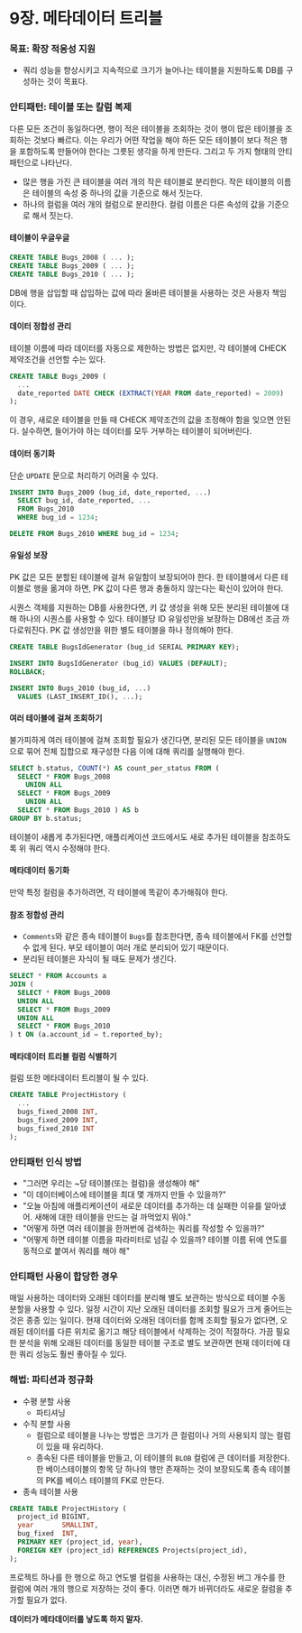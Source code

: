# 9장. 메타데이터 트리블
### 목표: 확장 적응성 지원
- 쿼리 성능을 향상시키고 지속적으로 크기가 늘어나는 테이블을 지원하도록 DB를 구성하는 것이 목표다.

### 안티패턴: 테이블 또는 칼럼 복제
다른 모든 조건이 동일하다면, 행이 적은 테이블을 조회하는 것이 행이 많은 테이블을 조회하는 것보다 빠르다. 이는 우리가 어떤 작업을 해야 하든 모든 테이블이 보다 적은 행을 포함하도록 만들어야 한다는 그릇된 생각을 하게 만든다. 그리고 두 가지 형태의 안티패턴으로 나타난다.

- 많은 행을 가진 큰 테이블을 여러 개의 작은 테이블로 분리한다. 작은 테이블의 이름은 테이블의 속성 중 하나의 값을 기준으로 해서 짓는다.
- 하나의 컬럼을 여러 개의 컬럼으로 분리한다. 컬럼 이름은 다른 속성의 값을 기준으로 해서 짓는다.

#### 테이블이 우글우글
```sql
CREATE TABLE Bugs_2008 ( ... );
CREATE TABLE Bugs_2009 ( ... );
CREATE TABLE Bugs_2010 ( ... );
```

DB에 행을 삽입할 때 삽입하는 값에 따라 올바른 테이블을 사용하는 것은 사용자 책임이다.

#### 데이터 정합성 관리
테이블 이름에 따라 데이터를 자동으로 제한하는 방법은 없지만, 각 테이블에 CHECK 제약조건을 선언할 수는 있다.

```sql
CREATE TABLE Bugs_2009 (
  ...
  date_reported DATE CHECK (EXTRACT(YEAR FROM date_reported) = 2009)
);
```

이 경우, 새로운 테이블을 만들 때 CHECK 제약조건의 값을 조정해야 함을 잊으면 안된다. 실수하면, 들어가야 하는 데이터를 모두 거부하는 테이블이 되어버린다.

#### 데이터 동기화
단순 `UPDATE` 문으로 처리하기 어려울 수 있다.

```sql
INSERT INTO Bugs_2009 (bug_id, date_reported, ...)
  SELECT bug_id, date_reported, ...
  FROM Bugs_2010
  WHERE bug_id = 1234;

DELETE FROM Bugs_2010 WHERE bug_id = 1234;
```

#### 유일성 보장
PK 값은 모든 분할된 테이블에 걸쳐 유일함이 보장되어야 한다. 한 테이블에서 다른 테이블로 행을 옮겨야 하면, PK 값이 다른 행과 충돌하지 않는다는 확신이 있어야 한다.

시퀀스 객체를 지원하는 DB를 사용한다면, 키 값 생성을 위해 모든 분리된 테이블에 대해 하나의 시퀀스를 사용할 수 있다. 테이블당 ID 유일성만을 보장하는 DB에선 조금 까다로워진다. PK 값 생성만을 위한 별도 테이블을 하나 정의해야 한다.

```sql
CREATE TABLE BugsIdGenerator (bug_id SERIAL PRIMARY KEY);

INSERT INTO BugsIdGenerator (bug_id) VALUES (DEFAULT);
ROLLBACK;

INSERT INTO Bugs_2010 (bug_id, ...)
  VALUES (LAST_INSERT_ID(), ...);
```

#### 여러 테이블에 걸쳐 조회하기
불가피하게 여러 테이블에 걸쳐 조회할 필요가 생긴다면, 분리된 모든 테이블을 `UNION`으로 묶어 전체 집합으로 재구성한 다음 이에 대해 쿼리를 실행해야 한다.

```sql
SELECT b.status, COUNT(*) AS count_per_status FROM (
  SELECT * FROM Bugs_2008
    UNION ALL
  SELECT * FROM Bugs_2009
    UNION ALL
  SELECT * FROM Bugs_2010 ) AS b
GROUP BY b.status;
```

테이블이 새롭게 추가된다면, 애플리케이션 코드에서도 새로 추가된 테이블을 참조하도록 위 쿼리 역시 수정해야 한다.

#### 메타데이터 동기화
만약 특정 컬럼을 추가하려면, 각 테이블에 똑같이 추가해줘야 한다.

#### 참조 정합성 관리
- `Comments`와 같은 종속 테이블이 `Bugs`를 참조한다면, 종속 테이블에서 FK를 선언할 수 없게 된다. 부모 테이블이 여러 개로 분리되어 있기 때문이다.
- 분리된 테이블은 자식이 될 때도 문제가 생긴다.

```sql
SELECT * FROM Accounts a
JOIN (
  SELECT * FROM Bugs_2008
  UNION ALL
  SELECT * FROM Bugs_2009
  UNION ALL
  SELECT * FROM Bugs_2010
) t ON (a.account_id = t.reported_by);
```

#### 메타데이터 트리블 컬럼 식별하기
컬럼 또한 메타데이터 트리블이 될 수 있다.

```sql
CREATE TABLE ProjectHistory (
  ...
  bugs_fixed_2008 INT,
  bugs_fixed_2009 INT,
  bugs_fixed_2010 INT
);
```

### 안티패턴 인식 방법
- "그러면 우리는 ~당 테이블(또는 컬럼)을 생성해야 해"
- "이 데이터베이스에 테이블을 최대 몇 개까지 만들 수 있을까?"
- "오늘 아침에 애플리케이션이 새로운 데이터를 추가하는 데 실패한 이유를 알아냈어. 새해에 대한 테이블을 만드는 걸 까먹었지 뭐야."
- "어떻게 하면 여러 테이블을 한꺼번에 검색하는 쿼리를 작성할 수 있을까?"
- "어떻게 하면 테이블 이름을 파라미터로 넘길 수 있을까? 테이블 이름 뒤에 연도를 동적으로 붙여서 쿼리를 해야 해"

### 안티패턴 사용이 합당한 경우
매일 사용하는 데이터와 오래된 데이터를 분리해 별도 보관하는 방식으로 테이블 수동 분할을 사용할 수 있다. 일정 시간이 지난 오래된 데이터를 조회할 필요가 크게 줄어드는 것은 종종 있는 일이다. 현재 데이터와 오래된 데이터를 함께 조회할 필요가 없다면, 오래된 데이터를 다른 위치로 옮기고 해당 테이블에서 삭제하는 것이 적절하다. 가끔 필요한 분석을 위해 오래된 데이터를 동일한 테이블 구조로 별도 보관하면 현재 데이터에 대한 쿼리 성능도 훨씬 좋아질 수 있다.

### 해법: 파티션과 정규화
- 수평 분할 사용
  - 파티셔닝
- 수직 분할 사용
  - 컬럼으로 테이블을 나누는 방법은 크기가 큰 컬럼이나 거의 사용되지 않는 컬럼이 있을 때 유리하다.
  - 종속된 다른 테이블을 만들고, 이 테이블의 `BLOB` 컬럼에 큰 데이터를 저장한다. 한 베이스테이블의 항목 당 하나의 행만 존재하는 것이 보장되도록 종속 테이블의 PK를 베이스 테이블의 FK로 만든다.
- 종속 테이블 사용

```sql
CREATE TABLE ProjectHistory (
  project_id BIGINT,
  year       SMALLINT,
  bug_fixed  INT,
  PRIMARY KEY (project_id, year),
  FOREIGN KEY (project_id) REFERENCES Projects(project_id),
);
```

프로젝트 하나를 한 행으로 하고 연도별 컬럼을 사용하는 대신, 수정된 버그 개수를 한 컬럼에 여러 개의 행으로 저장하는 것이 좋다. 이러면 해가 바뀌더라도 새로운 컬럼을 추가할 필요가 없다.

**데이터가 메타데이터를 낳도록 하지 말자.**